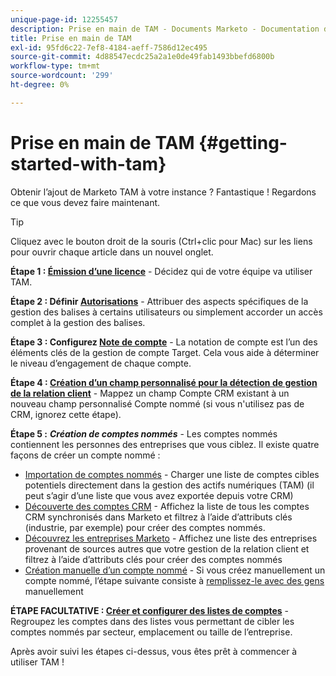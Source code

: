 ```yaml
---
unique-page-id: 12255457
description: Prise en main de TAM - Documents Marketo - Documentation du produit
title: Prise en main de TAM
exl-id: 95fd6c22-7ef8-4184-aeff-7586d12ec495
source-git-commit: 4d88547ecdc25a2a1e0de49fab1493bbefd6800b
workflow-type: tm+mt
source-wordcount: '299'
ht-degree: 0%

---
```


# Prise en main de TAM {#getting-started-with-tam}

Obtenir l’ajout de Marketo TAM à votre instance ? Fantastique ! Regardons ce que vous devez faire maintenant.

>[!TIP]
>
>Cliquez avec le bouton droit de la souris (Ctrl+clic pour Mac) sur les liens pour ouvrir chaque article dans un nouvel onglet.

**Étape 1 : [Émission d’une licence](/help/marketo/product-docs/target-account-management/setup-tam/issue-a-license.md)** - Décidez qui de votre équipe va utiliser TAM.

**Étape 2 : Définir [Autorisations](/help/marketo/product-docs/target-account-management/setup-tam/permissions.md)** - Attribuer des aspects spécifiques de la gestion des balises à certains utilisateurs ou simplement accorder un accès complet à la gestion des balises.

**Étape 3 : Configurez [Note de compte](/help/marketo/product-docs/target-account-management/setup-tam/account-score.md)** - La notation de compte est l’un des éléments clés de la gestion de compte Target. Cela vous aide à déterminer le niveau d’engagement de chaque compte.

**Étape 4 : [Création d’un champ personnalisé pour la détection de gestion de la relation client](/help/marketo/product-docs/target-account-management/setup-tam/create-a-custom-field-for-crm-discovery.md)** - Mappez un champ Compte CRM existant à un nouveau champ personnalisé Compte nommé (si vous n&#39;utilisez pas de CRM, ignorez cette étape).

**Étape 5 :** **_Création de comptes nommés_** - Les comptes nommés contiennent les personnes des entreprises que vous ciblez. Il existe quatre façons de créer un compte nommé :

* [Importation de comptes nommés](/help/marketo/product-docs/target-account-management/target/named-accounts/import-named-accounts.md) - Charger une liste de comptes cibles potentiels directement dans la gestion des actifs numériques (TAM) (il peut s’agir d’une liste que vous avez exportée depuis votre CRM)
* [Découverte des comptes CRM](/help/marketo/product-docs/target-account-management/target/named-accounts/discover-accounts.md#discover-crm-accounts) - Affichez la liste de tous les comptes CRM synchronisés dans Marketo et filtrez à l’aide d’attributs clés (industrie, par exemple) pour créer des comptes nommés.
* [Découvrez les entreprises Marketo](/help/marketo/product-docs/target-account-management/target/named-accounts/discover-accounts.md#discover-marketo-companies) - Affichez une liste des entreprises provenant de sources autres que votre gestion de la relation client et filtrez à l’aide d’attributs clés pour créer des comptes nommés
* [Création manuelle d’un compte nommé](/help/marketo/product-docs/target-account-management/target/named-accounts/create-a-named-account.md) - Si vous créez manuellement un compte nommé, l’étape suivante consiste à [remplissez-le avec des gens](/help/marketo/product-docs/target-account-management/target/named-accounts/add-people-to-a-named-account.md) manuellement

**ÉTAPE FACULTATIVE : [Créer et configurer des listes de comptes](/help/marketo/product-docs/target-account-management/target/account-lists.md#create-a-new-account-list)** - Regroupez les comptes dans des listes vous permettant de cibler les comptes nommés par secteur, emplacement ou taille de l’entreprise.

Après avoir suivi les étapes ci-dessus, vous êtes prêt à commencer à utiliser TAM !
